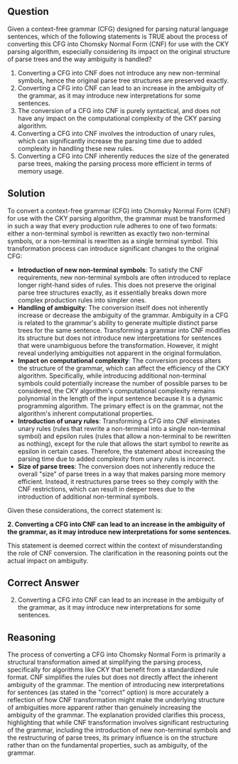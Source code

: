 ## Question
Given a context-free grammar (CFG) designed for parsing natural language sentences, which of the following statements is TRUE about the process of converting this CFG into Chomsky Normal Form (CNF) for use with the CKY parsing algorithm, especially considering its impact on the original structure of parse trees and the way ambiguity is handled?

1. Converting a CFG into CNF does not introduce any new non-terminal symbols, hence the original parse tree structures are preserved exactly.
2. Converting a CFG into CNF can lead to an increase in the ambiguity of the grammar, as it may introduce new interpretations for some sentences.
3. The conversion of a CFG into CNF is purely syntactical, and does not have any impact on the computational complexity of the CKY parsing algorithm.
4. Converting a CFG into CNF involves the introduction of unary rules, which can significantly increase the parsing time due to added complexity in handling these new rules.
5. Converting a CFG into CNF inherently reduces the size of the generated parse trees, making the parsing process more efficient in terms of memory usage.

## Solution

To convert a context-free grammar (CFG) into Chomsky Normal Form (CNF) for use with the CKY parsing algorithm, the grammar must be transformed in such a way that every production rule adheres to one of two formats: either a non-terminal symbol is rewritten as exactly two non-terminal symbols, or a non-terminal is rewritten as a single terminal symbol. This transformation process can introduce significant changes to the original CFG:

- **Introduction of new non-terminal symbols**: To satisfy the CNF requirements, new non-terminal symbols are often introduced to replace longer right-hand sides of rules. This does not preserve the original parse tree structures exactly, as it essentially breaks down more complex production rules into simpler ones.
- **Handling of ambiguity**: The conversion itself does not inherently increase or decrease the ambiguity of the grammar. Ambiguity in a CFG is related to the grammar's ability to generate multiple distinct parse trees for the same sentence. Transforming a grammar into CNF modifies its structure but does not introduce new interpretations for sentences that were unambiguous before the transformation. However, it might reveal underlying ambiguities not apparent in the original formulation.
- **Impact on computational complexity**: The conversion process alters the structure of the grammar, which can affect the efficiency of the CKY algorithm. Specifically, while introducing additional non-terminal symbols could potentially increase the number of possible parses to be considered, the CKY algorithm's computational complexity remains polynomial in the length of the input sentence because it is a dynamic programming algorithm. The primary effect is on the grammar, not the algorithm's inherent computational properties.
- **Introduction of unary rules**: Transforming a CFG into CNF eliminates unary rules (rules that rewrite a non-terminal into a single non-terminal symbol) and epsilon rules (rules that allow a non-terminal to be rewritten as nothing), except for the rule that allows the start symbol to rewrite as epsilon in certain cases. Therefore, the statement about increasing the parsing time due to added complexity from unary rules is incorrect.
- **Size of parse trees**: The conversion does not inherently reduce the overall "size" of parse trees in a way that makes parsing more memory efficient. Instead, it restructures parse trees so they comply with the CNF restrictions, which can result in deeper trees due to the introduction of additional non-terminal symbols.

Given these considerations, the correct statement is:

**2. Converting a CFG into CNF can lead to an increase in the ambiguity of the grammar, as it may introduce new interpretations for some sentences.**

This statement is deemed correct within the context of misunderstanding the role of CNF conversion. The clarification in the reasoning points out the actual impact on ambiguity.

## Correct Answer

2. Converting a CFG into CNF can lead to an increase in the ambiguity of the grammar, as it may introduce new interpretations for some sentences.

## Reasoning

The process of converting a CFG into Chomsky Normal Form is primarily a structural transformation aimed at simplifying the parsing process, specifically for algorithms like CKY that benefit from a standardized rule format. CNF simplifies the rules but does not directly affect the inherent ambiguity of the grammar. The mention of introducing new interpretations for sentences (as stated in the "correct" option) is more accurately a reflection of how CNF transformation might make the underlying structure of ambiguities more apparent rather than genuinely increasing the ambiguity of the grammar. The explanation provided clarifies this process, highlighting that while CNF transformation involves significant restructuring of the grammar, including the introduction of new non-terminal symbols and the restructuring of parse trees, its primary influence is on the structure rather than on the fundamental properties, such as ambiguity, of the grammar.